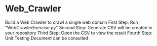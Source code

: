 # Web_Crawler
Build a Web Crawler to crawl a single web domain
First Step:
Run "WebCrawlerExercise.py"
Second Step:
Generate.CSV will be created in your repository
Third Step:
Open the CSV to view the result
Fourth Step:
Unit Testing Document can be consulted
